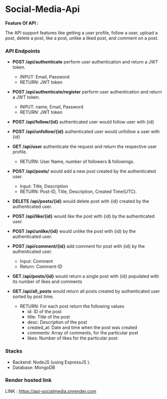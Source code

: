 # Social-Media-Api

**Feature Of API :**

The API support features like getting a user profile, follow a user, upload a post, delete a post, like a post, unlike a liked post, and comment on a post.

### **API Endpoints**

- **POST /api/authenticate**  perform user authentication and return a JWT token.
    - INPUT: Email, Password
    - RETURN: JWT token

- **POST /api/authenticate/register**  perform user authentication and return a JWT token.
    - INPUT: name, Email, Password
    - RETURN: JWT token
    
- **POST /api/follow/{id}** authenticated user would follow user with {id}

- **POST /api/unfollow/{id}** authenticated user would unfollow a user with {id}

- **GET /api/user**  authenticate the request and return the respective user profile.
    - RETURN: User Name, number of followers & followings.
    
- **POST /api/posts/** would add a new post created by the authenticated user.
    - Input: Title, Description
    - RETURN: Post-ID, Title, Description, Created Time(UTC).
    
- **DELETE /api/posts/{id}** would delete post with {id} created by the authenticated user.

- **POST /api/like/{id}** would like the post with {id} by the authenticated user.

- **POST /api/unlike/{id}** would unlike the post with {id} by the authenticated user.

- **POST /api/comment/{id}** add comment for post with {id} by the authenticated user.
    - Input: Comment
    - Return: Comment-ID
    
- **GET /api/posts/{id}** would return a single post with {id} populated with its number of likes and comments

- **GET /api/all_posts** would return all posts created by authenticated user sorted by post time.
    - RETURN: For each post return the following values
        - id: ID of the post
        - title: Title of the post
        - desc: Description of the post
        - created_at: Date and time when the post was created
        - comments: Array of comments, for the particular post
        - likes: Number of likes for the particular post

### **Stacks**

- Backend: NodeJS (using ExpressJS ).
- Database: MongoDB

### **Render hosted link**
LINK : https://api-socialmedia.onrender.com
